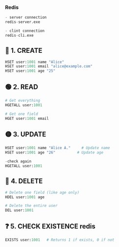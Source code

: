 
### Redis 

```python
- server connection
redis-server.exe

- clint connection
redis-cli.exe
```


## 🔵 1. CREATE

```python
HSET user:1001 name "Alice"
HSET user:1001 email "alice@example.com"
HSET user:1001 age "25"
```
## 🟢 2. READ

```python
# Get everything
HGETALL user:1001

# Get one field
HGET user:1001 email
```

## 🟡 3. UPDATE
```python
HSET user:1001 name "Alice A."     # Update name
HSET user:1001 age "26"          # Update age

-check again
HGETALL user:1001
```

## 🔴 4. DELETE

```python
# Delete one field (like age only)
HDEL user:1001 age

# Delete the entire user
DEL user:1001
```
## ❓ 5. CHECK EXISTENCE redis
```python
EXISTS user:1001   # Returns 1 if exists, 0 if not
```




